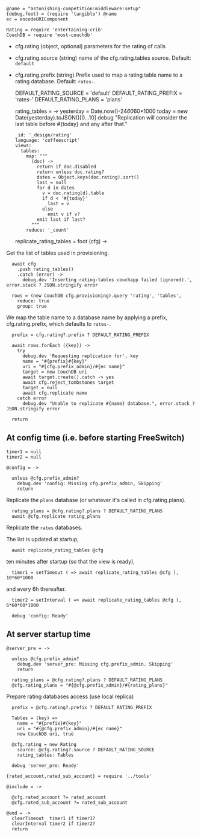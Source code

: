     @name = "astonishing-competition:middleware:setup"
    {debug,foot} = (require 'tangible') @name
    ec = encodeURIComponent

    Rating = require 'entertaining-crib'
    CouchDB = require 'most-couchdb'

* cfg.rating (object, optional) parameters for the rating of calls
* cfg.rating.source (string) name of the cfg.rating.tables source. Default: `default`
* cfg.rating.prefix (string) Prefix used to map a rating table name to a rating database. Default: `rates-`.

    DEFAULT_RATING_SOURCE = 'default'
    DEFAULT_RATING_PREFIX = 'rates-'
    DEFAULT_RATING_PLANS  = 'plans'

    rating_tables = ->
      yesterday = Date.now()-24*60*60*1000
      today = new Date(yesterday).toJSON()[0...10]
      debug "Replication will consider the last table before #{today} and any after that."

      _id: '_design/rating'
      language: 'coffeescript'
      views:
        tables:
          map: """
            (doc) ->
              return if doc.disabled
              return unless doc.rating?
              dates = Object.keys(doc.rating).sort()
              last = null
              for d in dates
                v = doc.rating[d].table
                if d < '#{today}'
                  last = v
                else
                  emit v if v?
              emit last if last?
            """
          reduce: '_count'

    replicate_rating_tables = foot (cfg) ->

Get the list of tables used in provisioning.

      await cfg
        .push rating_tables()
        .catch (error) ->
          debug.dev 'Inserting rating-tables couchapp failed (ignored).', error.stack ? JSON.stringify error

      rows = (new CouchDB cfg.provisioning).query 'rating', 'tables',
        reduce: true
        group: true

We map the table name to a database name by applying a prefix, cfg.rating.prefix, which defaults to `rates-`.

      prefix = cfg.rating?.prefix ? DEFAULT_RATING_PREFIX

      await rows.forEach ({key}) ->
        try
          debug.dev 'Requesting replication for', key
          name = "#{prefix}#{key}"
          uri = "#{cfg.prefix_admin}/#{ec name}"
          target = new CouchDB uri
          await target.create().catch -> yes
          await cfg.reject_tombstones target
          target = null
          await cfg.replicate name
        catch error
          debug.dev "Unable to replicate #{name} database.", error.stack ? JSON.stringify error

      return

At config time (i.e. before starting FreeSwitch)
-------

    timer1 = null
    timer2 = null

    @config = ->

      unless @cfg.prefix_admin?
        debug.dev 'config: Missing cfg.prefix_admin, Skipping'
        return

Replicate the `plans` database (or whatever it's called in cfg.rating.plans).

      rating_plans = @cfg.rating?.plans ? DEFAULT_RATING_PLANS
      await @cfg.replicate rating_plans

Replicate the `rates` databases.

The list is updated at startup,

      await replicate_rating_tables @cfg

ten minutes after startup (so that the view is ready),

      timer1 = setTimeout ( => await replicate_rating_tables @cfg ), 10*60*1000

and every 6h thereafter.

      timer2 = setInterval ( => await replicate_rating_tables @cfg ), 6*60*60*1000

      debug 'config: Ready'

At server startup time
----------------------

    @server_pre = ->

      unless @cfg.prefix_admin?
        debug.dev 'server_pre: Missing cfg.prefix_admin. Skipping'
        return

      rating_plans = @cfg.rating?.plans ? DEFAULT_RATING_PLANS
      @cfg.rating_plans = "#{@cfg.prefix_admin}/#{rating_plans}"

Prepare rating databases access (use local replica)

      prefix = @cfg.rating?.prefix ? DEFAULT_RATING_PREFIX

      Tables = (key) =>
        name = "#{prefix}#{key}"
        uri = "#{@cfg.prefix_admin}/#{ec name}"
        new CouchDB uri, true

      @cfg.rating = new Rating
        source: @cfg.rating?.source ? DEFAULT_RATING_SOURCE
        rating_tables: Tables

      debug 'server_pre: Ready'

    {rated_account,rated_sub_account} = require '../tools'

    @include = ->

      @cfg.rated_account ?= rated_account
      @cfg.rated_sub_account ?= rated_sub_account

    @end = ->
      clearTimeout  timer1 if timer1?
      clearInterval timer2 if timer2?
      return
